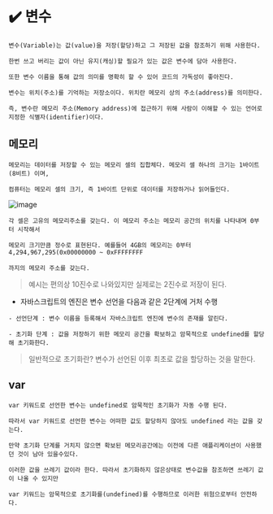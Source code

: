 # ✔️ 변수
```
변수(Variable)는 값(value)을 저장(할당)하고 그 저장된 값을 참조하기 위해 사용한다. 

한번 쓰고 버리는 값이 아닌 유지(캐싱)할 필요가 있는 값은 변수에 담아 사용한다. 

또한 변수 이름을 통해 값의 의미를 명확히 할 수 있어 코드의 가독성이 좋아진다.
```
```
변수는 위치(주소)를 기억하는 저장소이다. 위치란 메모리 상의 주소(address)를 의미한다. 

즉, 변수란 메모리 주소(Memory address)에 접근하기 위해 사람이 이해할 수 있는 언어로 지정한 식별자(identifier)이다.
```
## 메모리
```
메모리는 데이터를 저장할 수 있는 메모리 셀의 집합체다. 메모리 셀 하나의 크기는 1바이트(8비트) 이며,

컴퓨터는 메모리 셀의 크기, 즉 1바이트 단위로 데이터를 저장하거나 읽어들인다.
```
![image](https://user-images.githubusercontent.com/61656046/112855272-9fefba80-90e9-11eb-9cad-0a893d076aa2.png)
```
각 셀은 고유의 메모리주소를 갖는다. 이 메모리 주소는 메모리 공간의 위치를 나타내며 0부터 시작해서

메모리 크기만큼 정수로 표현된다. 예를들어 4GB의 메모리는 0부터 4,294,967,295(0x00000000 ~ 0xFFFFFFFF

까지의 메모리 주소를 갖는다.
```
> 예시는 편의상 10진수로 나와있지만 실제로는 2진수로 저장이 된다.

* 자바스크립트의 엔진은 변수 선언을 다음과 같은 2단계에 거처 수행
```
- 선언단계 : 변수 이름을 등록해서 자바스크립트 엔진에 변수의 존재를 알린다.

- 초기화 단계 : 값을 저장하기 위한 메모리 공간을 확보하고 암묵적으로 undefined를 할당해 초기화한다.
```
> 일반적으로 초기화란? 
  > 변수가 선언된 이후 최초로 값을 할당하는 것을 말한다.

## var
```
var 키워드로 선언한 변수는 undefined로 암묵적인 초기화가 자동 수행 된다. 

따라서 var 키워드로 선언한 변수는 어떠한 값도 할당하지 않아도 undefined 라는 값을 갖는다.

만약 초기화 단계를 거치지 않으면 확보된 메모리공간에는 이전에 다른 애플리케이션이 사용했던 것이 남아 있을수있다.

이러한 값을 쓰레기 값이라 한다. 따라서 초기화하지 않은상태로 변수값을 참조하면 쓰레기 값이 나올 수 있지만

var 키워드는 암묵적으로 초기화를(undefined)를 수행하므로 이러한 위험으로부터 안전하다.
```






















